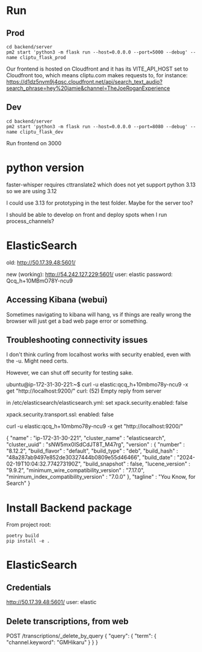 # Run
## Prod
```
cd backend/server
pm2 start 'python3 -m flask run --host=0.0.0.0 --port=5000 --debug' --name cliptu_flask_prod
```
Our frontend is hosted on Cloudfront and it has its VITE_API_HOST set to Cloudfront too, which means cliptu.com makes requests to, for instance: https://d1dz5nvm9j4qsc.cloudfront.net/api/search_text_audio?search_phrase=hey%20jamie&channel=TheJoeRoganExperience

## Dev
```
cd backend/server
pm2 start 'python3 -m flask run --host=0.0.0.0 --port=8080 --debug' --name cliptu_flask_dev
```
Run frontend on 3000

# python version
faster-whisper requires cttranslate2 which does not yet support python 3.13 so we are using 3.12

I could use 3.13 for prototyping in the test folder. Maybe for the server too? 

I should be able to develop on front and deploy spots when I run process_channels?

# ElasticSearch
old:
http://50.17.39.48:5601/

new (working):
http://54.242.127.229:5601/
user: elastic
password: Qcq_h+10MBmO78Y-ncu9

## Accessing Kibana (webui)
Sometimes navigating to kibana will hang, vs if things are really wrong the browser will just get a bad web page error or something.

## Troubleshooting connectivity issues
I don't think curling from localhost works with security enabled, even with the -u. Might need certs.

However, we can shut off security for testing sake.

ubuntu@ip-172-31-30-221:~$ curl -u elastic:qcq_h+10mbmo78y-ncu9 -x get "http://localhost:9200/"
curl: (52) Empty reply from server

in /etc/elasticsearch/elasticsearch.yml:
set xpack.security.enabled: false

xpack.security.transport.ssl:
  enabled: false

 curl -u elastic:qcq_h+10mbmo78y-ncu9 -x get "http://localhost:9200/"

{
  "name" : "ip-172-31-30-221",
  "cluster_name" : "elasticsearch",
  "cluster_uuid" : "sNW5mx0ISdCdJT8T_M47rg",
  "version" : {
    "number" : "8.12.2",
    "build_flavor" : "default",
    "build_type" : "deb",
    "build_hash" : "48a287ab9497e852de30327444b0809e55d46466",
    "build_date" : "2024-02-19T10:04:32.774273190Z",
    "build_snapshot" : false,
    "lucene_version" : "9.9.2",
    "minimum_wire_compatibility_version" : "7.17.0",
    "minimum_index_compatibility_version" : "7.0.0"
  },
  "tagline" : "You Know, for Search"
}

# Install Backend package
From project root:
```
poetry build
pip install -e .
```

# ElasticSearch
## Credentials
http://50.17.39.48:5601/
user: elastic

## Delete transcriptions, from web
POST /transcriptions/_delete_by_query
{
  "query": {
    "term": {
      "channel.keyword": "GMHikaru"
    }
  }
}
